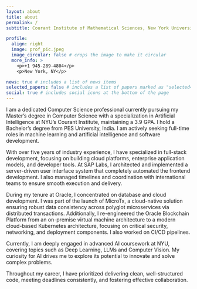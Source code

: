 ```yaml
---
layout: about
title: about
permalink: /
subtitle: Courant Institute of Mathematical Sciences, New York University. # <ahref='#'>Affiliations</a>.

profile:
  align: right
  image: prof_pic.jpeg
  image_circular: false # crops the image to make it circular
  more_info: >
    <p>+1 945-289-4804</p>
    <p>New York, NY</p>

news: true # includes a list of news items
selected_papers: false # includes a list of papers marked as "selected={true}"
social: true # includes social icons at the bottom of the page
---
```


I am a dedicated Computer Science professional currently pursuing my Master’s degree in Computer Science with a specialization in Artificial Intelligence at NYU’s Courant Institute, maintaining a 3.9 GPA. I hold a Bachelor’s degree from PES University, India. I am actively seeking full-time roles in machine learning and artificial intelligence and software development. 

With over five years of industry experience, I have specialized in full-stack development, focusing on building cloud platforms, enterprise application models, and developer tools. At SAP Labs, I architected and implemented a server-driven user interface system that completely automated the frontend development. I also managed timelines and coordination with international teams to ensure smooth execution and delivery.

During my tenure at Oracle, I concentrated on database and cloud development. I was part of the launch of MicroTx, a cloud-native solution ensuring robust data consistency across polyglot microservices via distributed transactions. Additionally, I re-engineered the Oracle Blockchain Platform from an on-premise virtual machine architecture to a modern cloud-based Kubernetes architecture, focusing on critical security, networking, and deployment components. I also worked on CI/CD pipelines. 

Currently, I am deeply engaged in advanced AI coursework at NYU, covering topics such as Deep Learning, LLMs and Computer Vision. My curiosity for AI drives me to explore its potential to innovate and solve complex problems. 

Throughout my career, I have prioritized delivering clean, well-structured code, meeting deadlines consistently, and fostering effective collaboration.
